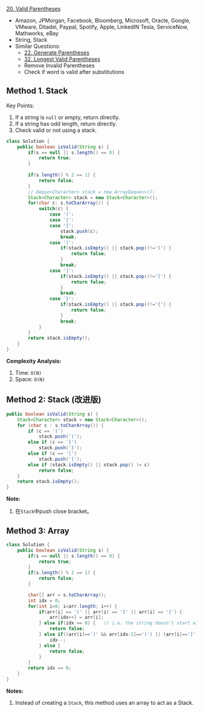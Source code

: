 [20. Valid Parentheses](https://leetcode.com/problems/valid-parentheses/)

* Amazon, JPMorgan, Facebook, Bloomberg, Microsoft, Oracle, Google, VMware, Ditadel, Paypal, Spotify, Apple, LinkedIN
Tesla, ServiceNow, Mathworks, eBay
* String, Stack
* Similar Questions:
    * [22. Generate Parentheses](https://leetcode.com/problems/generate-parentheses/)
    * [32. Longest Valid Parentheses](https://leetcode.com/problems/longest-valid-parentheses/)
    * Remove Invalid Parentheses
    * Check if word is valid after substitutions
    

## Method 1. Stack
Key Points:
1. If a string is `null` or empty, return directly.
2. If a string has odd length, return directly.
3. Check valid or not using a stack.

```java
class Solution {
    public boolean isValid(String s) {
        if(s == null || s.length() == 0) {
            return true;
        }
        
        if(s.length() % 2 == 1) {
            return false;
        }
        // Deque<Character> stack = new ArrayDeque<>();
        Stack<Character> stack = new Stack<Character>();
        for(char c: s.toCharArray()) {
            switch(c) {
                case '(':
                case '[':
                case '{':
                    stack.push(c);
                    break;
                case ')':
                    if(stack.isEmpty() || stack.pop()!='(') {
                        return false;
                    }
                    break;
                case ']':
                    if(stack.isEmpty() || stack.pop()!='[') {
                        return false;
                    }
                    break;
                case '}':
                    if(stack.isEmpty() || stack.pop()!='{') {
                        return false;
                    }
                    break;
            }
        }
        return stack.isEmpty();
    }
}
```
**Complexity Analysis:**
1. Time: `O(N)`
2. Space: `O(N)`


## Method 2: Stack (改进版)
```Java
public boolean isValid(String s) {
	Stack<Character> stack = new Stack<Character>();
	for (char c : s.toCharArray()) {
		if (c == '(')
			stack.push(')');
		else if (c == '{')
			stack.push('}');
		else if (c == '[')
			stack.push(']');
		else if (stack.isEmpty() || stack.pop() != c)
			return false;
	}
	return stack.isEmpty();
}
```
**Note:**
1. 在`Stack`中push close bracket。


## Method 3: Array
```Java
class Solution {
    public boolean isValid(String s) {
        if(s == null || s.length() == 0) {
            return true;
        }
        if(s.length() % 2 == 1) {
            return false;
        }

        char[] arr = s.toCharArray();
        int idx = 0;
        for(int i=0; i<arr.length; i++) {
            if(arr[i] == '(' || arr[i] == '[' || arr[i] == '{') {
                arr[idx++] = arr[i];
            } else if(idx == 0) {   // i.e. the string doesn't start with a open bracket
                return false;
            } else if((arr[i]==')' && arr[idx-1]=='(') || (arr[i]==']' && arr[idx-1]=='[') || (arr[i]=='}' && arr[idx-1]=='{')) {
                idx--;
            } else {
                return false;
            }
        }
        return idx == 0;
    }
}
```
**Notes:**
1. Instead of creating a `Stack`, this method uses an array to act as a Stack.